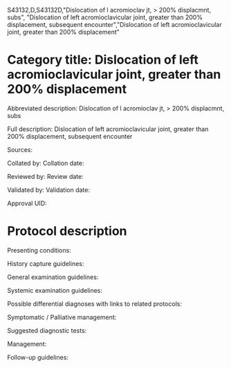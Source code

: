 S43132,D,S43132D,"Dislocation of l acromioclav jt, > 200% displacmnt, subs", "Dislocation of left acromioclavicular joint, greater than 200% displacement, subsequent encounter","Dislocation of left acromioclavicular joint, greater than 200% displacement"
# Category title: Dislocation of left acromioclavicular joint, greater than 200% displacement

Abbreviated description: Dislocation of l acromioclav jt, > 200% displacmnt, subs

Full description: Dislocation of left acromioclavicular joint, greater than 200% displacement, subsequent encounter

Sources:

Collated by:
Collation date:

Reviewed by:
Review date:

Validated by:
Validation date:

Approval UID:

# Protocol description

Presenting conditions:

History capture guidelines:

General examination guidelines:

Systemic examination guidelines:

Possible differential diagnoses with links to related protocols:

Symptomatic / Palliative management:

Suggested diagnostic tests:

Management:

Follow-up guidelines:
